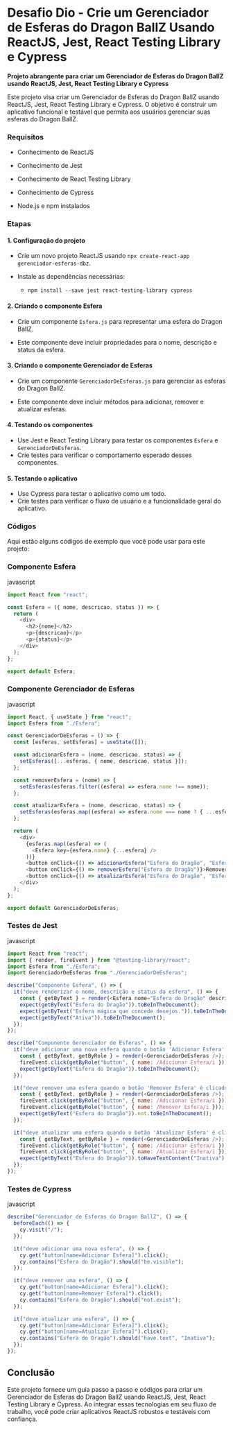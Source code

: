 
# Desafio Dio - Crie um Gerenciador de Esferas do Dragon BallZ Usando ReactJS, Jest, React Testing Library e Cypress



**Projeto abrangente para criar um Gerenciador de Esferas do Dragon BallZ usando ReactJS, Jest, React Testing Library e Cypress**



Este projeto visa criar um Gerenciador de Esferas do Dragon BallZ usando ReactJS, Jest, React Testing Library e Cypress. O objetivo é construir um aplicativo funcional e testável que permita aos usuários gerenciar suas esferas do Dragon BallZ.



### **Requisitos**

- Conhecimento de ReactJS

- Conhecimento de Jest

- Conhecimento de React Testing Library

- Conhecimento de Cypress

- Node.js e npm instalados

  

### **Etapas**



#### **1. Configuração do projeto**

- Crie um novo projeto ReactJS usando `npx create-react-app gerenciador-esferas-dbz`.

- Instale as dependências necessárias:

  - `npm install --save jest react-testing-library cypress`

    

#### **2. Criando o componente Esfera**

- Crie um componente `Esfera.js` para representar uma esfera do Dragon BallZ.

- Este componente deve incluir propriedades para o nome, descrição e status da esfera.

  

#### **3. Criando o componente Gerenciador de Esferas**

- Crie um componente `GerenciadorDeEsferas.js` para gerenciar as esferas do Dragon BallZ.

- Este componente deve incluir métodos para adicionar, remover e atualizar esferas.

  

#### **4. Testando os componentes**

- Use Jest e React Testing Library para testar os componentes `Esfera` e `GerenciadorDeEsferas`.
- Crie testes para verificar o comportamento esperado desses componentes.



#### **5. Testando o aplicativo**

- Use Cypress para testar o aplicativo como um todo.
- Crie testes para verificar o fluxo de usuário e a funcionalidade geral do aplicativo.



### **Códigos**

Aqui estão alguns códigos de exemplo que você pode usar para este projeto:



### **Componente Esfera**

javascript



```javascript
import React from "react";

const Esfera = ({ nome, descricao, status }) => {
  return (
    <div>
      <h2>{nome}</h2>
      <p>{descricao}</p>
      <p>{status}</p>
    </div>
  );
};

export default Esfera;
```



### **Componente Gerenciador de Esferas**

javascript



```javascript
import React, { useState } from "react";
import Esfera from "./Esfera";

const GerenciadorDeEsferas = () => {
  const [esferas, setEsferas] = useState([]);

  const adicionarEsfera = (nome, descricao, status) => {
    setEsferas([...esferas, { nome, descricao, status }]);
  };

  const removerEsfera = (nome) => {
    setEsferas(esferas.filter((esfera) => esfera.nome !== nome));
  };

  const atualizarEsfera = (nome, descricao, status) => {
    setEsferas(esferas.map((esfera) => esfera.nome === nome ? { ...esfera, descricao, status } : esfera));
  };

  return (
    <div>
      {esferas.map((esfera) => (
        <Esfera key={esfera.nome} {...esfera} />
      ))}
      <button onClick={() => adicionarEsfera("Esfera do Dragão", "Esfera mágica que concede desejos.", "Ativa")}>Adicionar Esfera</button>
      <button onClick={() => removerEsfera("Esfera do Dragão")}>Remover Esfera</button>
      <button onClick={() => atualizarEsfera("Esfera do Dragão", "Esfera mágica que concede desejos.", "Inativa")}>Atualizar Esfera</button>
    </div>
  );
};

export default GerenciadorDeEsferas;
```



### **Testes de Jest**

javascript



```javascript
import React from "react";
import { render, fireEvent } from "@testing-library/react";
import Esfera from "./Esfera";
import GerenciadorDeEsferas from "./GerenciadorDeEsferas";

describe("Componente Esfera", () => {
  it("deve renderizar o nome, descrição e status da esfera", () => {
    const { getByText } = render(<Esfera nome="Esfera do Dragão" descricao="Esfera mágica que concede desejos." status="Ativa" />);
    expect(getByText("Esfera do Dragão")).toBeInTheDocument();
    expect(getByText("Esfera mágica que concede desejos.")).toBeInTheDocument();
    expect(getByText("Ativa")).toBeInTheDocument();
  });
});

describe("Componente Gerenciador de Esferas", () => {
  it("deve adicionar uma nova esfera quando o botão 'Adicionar Esfera' é clicado", () => {
    const { getByText, getByRole } = render(<GerenciadorDeEsferas />);
    fireEvent.click(getByRole("button", { name: /Adicionar Esfera/i }));
    expect(getByText("Esfera do Dragão")).toBeInTheDocument();
  });

  it("deve remover uma esfera quando o botão 'Remover Esfera' é clicado", () => {
    const { getByText, getByRole } = render(<GerenciadorDeEsferas />);
    fireEvent.click(getByRole("button", { name: /Adicionar Esfera/i }));
    fireEvent.click(getByRole("button", { name: /Remover Esfera/i }));
    expect(getByText("Esfera do Dragão")).not.toBeInTheDocument();
  });

  it("deve atualizar uma esfera quando o botão 'Atualizar Esfera' é clicado", () => {
    const { getByText, getByRole } = render(<GerenciadorDeEsferas />);
    fireEvent.click(getByRole("button", { name: /Adicionar Esfera/i }));
    fireEvent.click(getByRole("button", { name: /Atualizar Esfera/i }));
    expect(getByText("Esfera do Dragão")).toHaveTextContent("Inativa");
  });
});
```



### **Testes de Cypress**

javascript



```javascript
describe("Gerenciador de Esferas do Dragon BallZ", () => {
  beforeEach(() => {
    cy.visit("/");
  });

  it("deve adicionar uma nova esfera", () => {
    cy.get("button[name=Adicionar Esfera]").click();
    cy.contains("Esfera do Dragão").should("be.visible");
  });

  it("deve remover uma esfera", () => {
    cy.get("button[name=Adicionar Esfera]").click();
    cy.get("button[name=Remover Esfera]").click();
    cy.contains("Esfera do Dragão").should("not.exist");
  });

  it("deve atualizar uma esfera", () => {
    cy.get("button[name=Adicionar Esfera]").click();
    cy.get("button[name=Atualizar Esfera]").click();
    cy.contains("Esfera do Dragão").should("have.text", "Inativa");
  });
});
```



## **Conclusão**



Este projeto fornece um guia passo a passo e códigos para criar um Gerenciador de Esferas do Dragon BallZ usando ReactJS, Jest, React Testing Library e Cypress. Ao integrar essas tecnologias em seu fluxo de trabalho, você pode criar aplicativos ReactJS robustos e testáveis com confiança.
